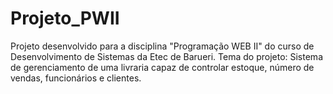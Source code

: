 # Projeto_PWII
Projeto desenvolvido para a disciplina "Programação WEB II" do curso de Desenvolvimento de Sistemas da Etec de Barueri.
Tema do projeto: Sistema de gerenciamento de uma livraria capaz de controlar estoque, número de vendas, funcionários e clientes. 
